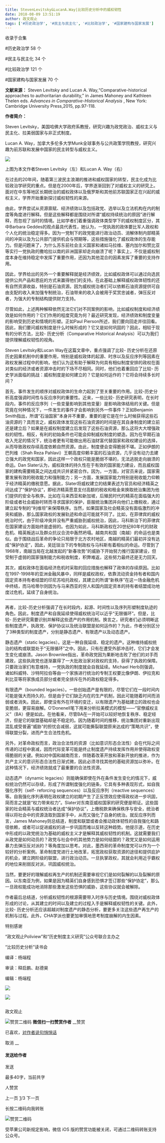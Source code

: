 ```yaml
---
title: StevenLevitsky&LucanA.Way|比较历史分析中的威权韧性
date: 2018-08-09 13:51:19
author: 政文观止
tags: ['#历史政治学', '#民主与民主化', '#比较政治学', '#国家建构与国家发展']
---
```



收录于合集

#历史政治学 58 个

#民主与民主化 34 个

#比较政治学 121 个

#国家建构与国家发展 70 个

  

**文献来源：** Steven Levitsky and Lucan A. Way,“Comparative-historical approaches
to authoritarian durability,” in James Mahoney and Kathleen Thelen eds.
_Advances in Comparative-Historical Analysis_ , New York: Cambridge University
Press,2015, pp.97-118.

  

 **作者简介：**

Steven Levitsky，美国哈佛大学政府系教授，研究兴趣为政党政治、威权主义与民主化、拉美弱国家与非正式制度。

Lucan A. Way，加拿大多伦多大学Munk全球事务与公共政策学院教授，研究兴趣为前苏联和发展中国家的民主转型与威权主义。

  

![](/images/538/2.png)

上图为本文作者Steven Levitsky（左）和Lucan A. Way（右）

  

  

在过去的20年间，随着第三波民主浪潮的推进和威权国家的转型，民主化成为比较政治学研究的重点。但是在2000年后，学界逐渐回到了对威权主义的研究上。面对在中东等地区长期统治的威权政体以及俄罗斯和其他前苏联国家正在兴起的威权主义，学界开始重新探讨威权韧性的来源。

由此，学界尝试从资源禀赋、经济绩效以及包括政党、选举以及立法机构在内的制度等角度进行解释。但是这些解释都是围绕对所谓“威权持续统治的原因”进行解释，而忽视了当时的情境。比如学者们着重强调政体类型学下的威权制度区分，其中Barbara
Geddes的观点最具代表性，她认为，一党执政的政体要比军人政权和个人化的统治稳定得多。因为一党制下的政党能进行政治动员、消解体制内部精英间的冲突以及为公共部门提供机会与预期等，这些措施强化了威权政体的生存能力。但是问题来了，为什么苏东前社会主义国家和诸如马拉维、塞内加尔和赞比亚等实行一党执政的撒哈拉以南的非洲国家却走向崩溃了呢？事实上，不仅是威权制度本身在维持稳定中发挥了重要作用，还因为其他混合的因素发挥了重要的支持作用。

因此，学界给出的另外一个重要解释就是经济绩效，比如威权政体可以通过向选民提供公共产品和恩庇的方式来赢得他们的支持。在此基础上解释威权政体韧性的还有自然资源收益，特别是石油资源。因为威权统治者们可以依赖石油资源提供可自由支配的收入来加强专制统治，石油带来的收入会被用于奖赏忠诚者，弹压反对者，为强大的专制结构提供财力支持。

尽管如此，上述两种解释依然无法它们对不同案例的影响，比如威权制度和经济绩效是如何作用的？它们作用的程度究竟为何？最近研究发现，经济绩效和制度变量的影响受到历史和情境的形塑。正如Paul
Pierson所述，我们要向回走并往回看。因此，我们要问威权制度是什么时候形成的？它又是如何巩固的？因此，相较于现有的分析方法，比较-
历史分析（Comparative Historical Analysis）可以为我们提供理解威权韧性的视角。

Steven Levitsky和Lucan Way在这篇文章中，重点强调了比较-
历史分析在还原历史因果机制中的重要作用，特别是威权政体的起源、时序以及反应序列等因素在政权发展过程中的影响，他们认为这有助于解释为何具有相似制度安排的政权在面对类似的经济或者资源冲击时的下场不尽相同。同时，他们也着重回应了比较-
历史学派面临的挑战：威权制度是如何建立的？它是如何运作的？它将会持续多长时间？

首先，事件发生的顺序对威权政体的生命力起到了至关重要的作用。比较-历史分析高度强调时间性与反应序列的重要性。近来，一些比较-
历史研究表明，在长时段内，事件的反应序列（一些变量影响到其他变量）是影响政体结局的关键。但是究竟在何种情况下，一件发生的事件才会影响到另外一件事件？正如Benjamin
Smith指出，所谓“石油国家”本身并不重要，重要的是它是在什么时候获得这些石油资源的？具而言之，威权政体发现这些石油资源的时间是在其自身制度的建立前还是建立后？如果是在威权制度建立后发现了这些石油资源，那么这将大大增强政权的韧性。相反，有利的初始条件也可能会抑制威权制度的塑造。因为在早期石油收入充足的情况下，统治者更有可能做出用石油财富代替国家和政权建设的选择，从而导致政权存续高度依赖自然资源。由此，制度便会变得脆弱不堪。正如伊朗的巴列维（Shah
Reza Pahlavi）王朝高度仰赖丰富的石油资源，几乎没有动力去建立强大的政党和国家，因此这样一个政权只能是脆弱不堪的，无法逃脱走向崩溃的命运。Dan
Slater认为，威权政体的持久性在于有效的国家能力建设，而且威权国家的建构需要精英之间达成共识并紧密合作。因为，一方面，对官员来说，国家需要发展有效的税收能力和强制能力；另一方面，发展国家能力特别是税收能力仰赖于经济精英的缴税意愿。据此，Slater将威权建立的结果表述为官员和经济精英之间达成了“保护协议”，即经济精英愿意支付高额的税收和租金来换取统治集团为他们提供的安全与秩序。比如在马来西亚和新加坡，后殖民时代的精英在面临强大的阶级或者社会威胁时转而寻求国家的保护，臣服统治集团并向他们上缴税收，通过建立起专制的“利维坦”来保障秩序。当然，如果国家及社会精英没有面临激烈的冲突和威胁，那么国家政权的发展轨迹和命运可能就不同了。比如，在菲律宾的威权统治时代，由于阶级冲突并没有严重威胁到威权统治，因此，马科斯治下的菲律宾在国家建设方面始终是虚弱的。也因为如此，马科斯政权在20世纪80年代的财政危机、精英叛逃以及群众抗议合流中轰然坍塌。越南共和国（南越）的命运也是类似。由于围绕战后革命的争论只局限于北方农村地区，南越的精英们最初并没有达成“保护协定”，因此，吴廷琰治下的专制政权与马科斯有着相似的命运。尽管到了1968年，南越当局在北越发起的“新春攻势”的威胁下开始努力推行国家建设，但受制于虚弱的国家强制能力和税收制度，积弊难返，这些努力最终还是无力回天。

其次，威权政体在面临经济危机时采取的回应措施也解释了政体的存续原因。比如在1997-1998年的亚洲金融风暴中，同样是威权政权，依靠流动资金持有者和国内固定资本持有者结盟的印尼苏哈托政权，其建立的所谓“新秩序”在这一场金融危机中终结，而马哈蒂尔则因为与马来西亚的穷人和国内固定资本的持有者结盟成功地度过危机，延续了自身统治。

 ****

再者，比较-历史分析强调了在长时段内，起源、时间性以及序列形塑制度轨迹的角色。因此，制度遗产和自我延续使得威权统治可以近乎“无限循环”。但是，比较-
历史研究需要识别并解释这些遗产的作用机制。换言之，研究者们必须明晰这些制度遗产，执政党、保护协议以及统治联盟是如何运作的？为此，作者分别区分了3种类型的制度遗产，分别是静态遗产、有限遗产以及动态遗产。

静态遗产（static
legacies）。这是一种自我延续、稳定的遗产。这种维持威权统治的结构或联盟处于“无限循环”之中。因此，只有在遭受外部冲击时，它们才会发生变化或崩溃。Jason
Brownlee指出，革命政党因为果断地击败了他们的对手而建政，这些执政党也逐渐赢得了一大批政治家对政权的支持，获得了执政的保障。只要政治家们有意维持，一党执政的制度就会自我延续。Michael
Herb则强调，诸如科威特、沙特阿拉伯等由一个家族进行统治的专制王权要比像伊朗、伊拉克和利比亚等将家族成员部分或者完全排斥在外的政权稳定得多。

有限遗产（bounded
legacies）。一些创始遗产是有限的，尽管它们在一段时间内可能是强大而持久的，但是由于它们缺乏内在的生产机制，因此可能随着时间而消弱或者消失。因此，即使没有外在环境的变迁，以有限遗产为基础建立的政权也会变脆弱，更容易崩解。O’Donenell笔下用来分析拉美模式的模型——“官僚威权主义”（BA）便是如此。在他看来，尽管BA在一开始可以较好地恢复秩序、稳定经济，但是它的联盟基础却是不稳定的。因为随着时间的推移，统治集团对重新出现混乱或受普遍“威胁”的担忧会减弱，这就可能撕裂联盟原来达成的“策略共识”，使得联盟分裂，进而产生合法性危机。

另外，对革命政权而言，政治合法性的资源（比如意识形态合法性）会在代际之间传递的过程中衰减，因而代际变革可能是终止制度遗产持续发挥作用并使得政权变得脆弱的关键。例如对中国和越南而言，伴随着改革开放和革新开放的推进，作为共产主义的意识形态合法性日渐式微，因此必须寻找其他的基础资源加以弥补。在这种情况下，经济绩效就成了最重要的合法性资源。

动态遗产（dynamic
legacies）则能确保即使在外在条件发生变化的情况下，威权统治仍然可以存续，形成了所谓制度强化的链条，它具有多种表现形式，如自我强化序列（self-
reforcing sequences）以及反应序列（reactive
sequences）等。自我强化序列表明在政权建立的初期产生了正反馈效应使得政权进一步巩固，简而言之就是“权力带来权力”。Slater对东南亚威权国家的研究便是明证。这些国家的社会精英与威权统治者达成“保护协议”，上缴税款来确保秩序与安全，统治者得以将社会中的资源汲取到国家手中，从而又强化了自身的统治。就反应序列而言，James
Mahoney则总结道，制度和联盟或者会推动政体韧性的自我强化和路径依赖，或者可以促进威权的进一步巩固而难以反转这种趋势。他提示道，在历史中形成的以政党统治为基础的威权主义才是解释其威权韧性的机制。这就需要我们从政党是如何动员的？政党与社会中的其他势力是如何结盟的？政党又是如何运用暴力去弹压反对派的？等角度加以思考。对此，墨西哥的革命制度党可以作为一个较好的分析案例。革命制度党进行土地改革，拓宽政权获取资源的途径和提供庇护的机会，建立跨阶级的联盟，进行政治动员。一旦执掌政权，其就会利用近乎霸权的地位来削弱反对派，巩固威权统治。

  

当然，要更好的理解威权再生产的机制还需要审视它们是如何裂解的以及裂解的原因。以东南亚为例，如果是因为精英们自身感到恐惧才签订那些“保护协定”，那么一旦政权能成功地消除那些激发这些恐惧的威胁，这些协议就会被解除。

作者最后总结道，分析威权韧性的根源需要带入时序与历史情境。围绕对威权政体形成的讨论，从其建立的时间以及建立的过程入手是解释威权韧性的关键。此外，比较-
历史分析还应该超越对制度遗产的静态分析，要更多关注这些遗产再生产的机制与过程。此外，CHA学派也要更加审慎地思考制度崩解的内生因素。

  

特别感谢

“政文观止Poliview”和“历史制度主义研究”公众号联合主办之

“比较历史分析”读书会

  

编译：杨端程

审读：释启鹏、赵德昊

编辑：杨端程

  

![](/images/538/3.jpeg)

  

![](/images/538/4.jpeg)

  

  

![]()

政文观止

![赞赏二维码]() **微信扫一扫赞赏作者** __赞赏

已喜欢，[对作者说句悄悄话](javascript:;)

取消 __

#### 发送给作者

发送

最多40字，当前共字

[](javascript:;) 人赞赏

上一页 [1](javascript:;)/3 下一页

长按二维码向我转账

![赞赏二维码]()

受苹果公司新规定影响，微信 iOS 版的赞赏功能被关闭，可通过二维码转账支持公众号。

